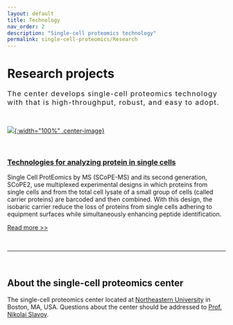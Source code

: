 ```yaml
---
layout: default
title: Technology
nav_order: 2
description: "Single-cell proteomics technology"
permalink: single-cell-proteomics/Research
---
```


# Research projects
<div style="font-size:16px; font-weight: 400; letter-spacing: 1.3px;">
The center develops single-cell proteomics technology with that is high-throughput, robust, and easy to adopt.   
</div>

&nbsp;


 [![](http://slavovlab.net/2016_SCoPE-MS/SCoPE2-MS.png){:width="100%" .center-image}](http://scope2.slavovlab.net/)

&nbsp;

### [Technologies for analyzing protein in single cells](http://slavovlab.net/research.htm#SCoPE-MS)
Single Cell ProtEomics by MS (SCoPE-MS) and its second generation, SCoPE2,
use multiplexed experimental designs in which proteins from single cells and from the total cell lysate of a small group of cells (called carrier proteins) are barcoded and then combined. With this design, the isobaric carrier reduce the loss of proteins from single cells adhering to equipment surfaces while simultaneously enhancing peptide identification.

[Read more >>](http://scope2.slavovlab.net/)

&nbsp;


------------

&nbsp;


## About the single-cell proteomics center

The single-cell proteomics center located at [Northeastern University](https://www.northeastern.edu/) in Boston, MA, USA. Questions about the center should be addressed to [Prof. Nikolai Slavov](https://coe.northeastern.edu/people/slavov-nikolai/).
